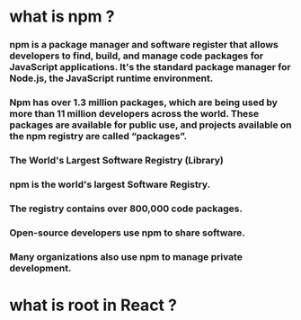 # what is npm ? 

### npm is a package manager and software register that allows developers to find, build, and manage code packages for JavaScript applications. It's the standard package manager for Node.js, the JavaScript runtime environment.

### Npm has over 1.3 million packages, which are being used by more than 11 million developers across the world. These packages are available for public use, and projects available on the npm registry are called “packages”.

### The World's Largest Software Registry (Library)
### npm is the world's largest Software Registry.
### The registry contains over 800,000 code packages.
### Open-source developers use npm to share software.
### Many organizations also use npm to manage private development.


# what is root in React ?